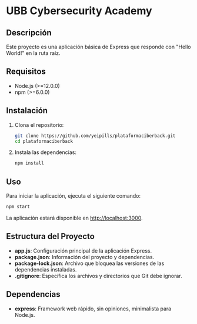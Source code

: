 # UBB Cybersecurity Academy 

## Descripción

Este proyecto es una aplicación básica de Express que responde con "Hello World!" en la ruta raíz.

## Requisitos

- Node.js (>=12.0.0)
- npm (>=6.0.0)

## Instalación

1. Clona el repositorio:
    ```bash
    git clone https://github.com/yeipills/plataformaciberback.git
    cd plataformaciberback
    ```

2. Instala las dependencias:
    ```bash
    npm install
    ```

## Uso

Para iniciar la aplicación, ejecuta el siguiente comando:
```bash
npm start
```
La aplicación estará disponible en [http://localhost:3000](http://localhost:3000).

## Estructura del Proyecto

- **app.js**: Configuración principal de la aplicación Express.
- **package.json**: Información del proyecto y dependencias.
- **package-lock.json**: Archivo que bloquea las versiones de las dependencias instaladas.
- **.gitignore**: Especifica los archivos y directorios que Git debe ignorar.

## Dependencias

- **express**: Framework web rápido, sin opiniones, minimalista para Node.js.
